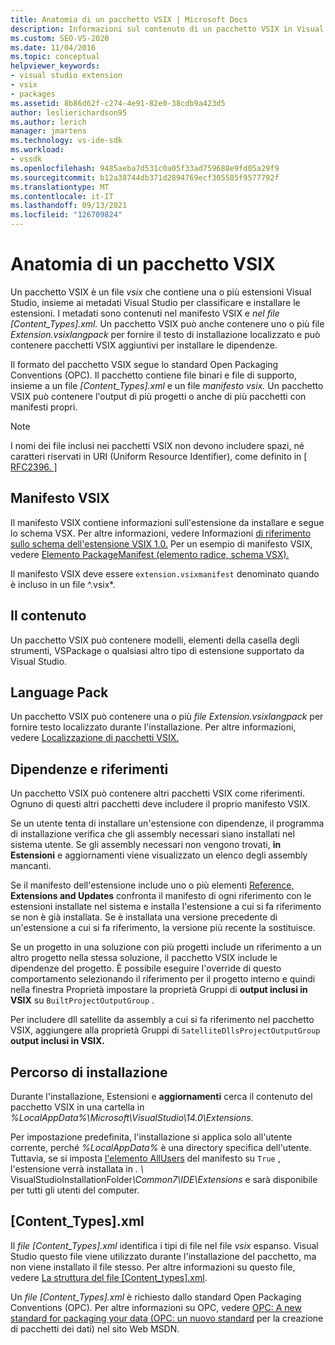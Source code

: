 ```yaml
---
title: Anatomia di un pacchetto VSIX | Microsoft Docs
description: Informazioni sul contenuto di un pacchetto VSIX in Visual Studio, un file che contiene una o più estensioni Visual Studio e un file manifesto dei metadati.
ms.custom: SEO-VS-2020
ms.date: 11/04/2016
ms.topic: conceptual
helpviewer_keywords:
- visual studio extension
- vsix
- packages
ms.assetid: 8b86d62f-c274-4e91-82e0-38cdb9a423d5
author: leslierichardson95
ms.author: lerich
manager: jmartens
ms.technology: vs-ide-sdk
ms.workload:
- vssdk
ms.openlocfilehash: 9485aeba7d531c0a05f33ad759688e9fd05a29f9
ms.sourcegitcommit: b12a38744db371d2894769ecf305585f9577792f
ms.translationtype: MT
ms.contentlocale: it-IT
ms.lasthandoff: 09/13/2021
ms.locfileid: "126709824"
---
```

# <a name="anatomy-of-a-vsix-package"></a>Anatomia di un pacchetto VSIX
Un pacchetto VSIX è un file *vsix* che contiene una o più estensioni Visual Studio, insieme ai metadati Visual Studio per classificare e installare le estensioni. I metadati sono contenuti nel manifesto VSIX e *nel file [Content_Types].xml.* Un pacchetto VSIX può anche contenere uno o più file *Extension.vsixlangpack* per fornire il testo di installazione localizzato e può contenere pacchetti VSIX aggiuntivi per installare le dipendenze.

 Il formato del pacchetto VSIX segue lo standard Open Packaging Conventions (OPC). Il pacchetto contiene file binari e file di supporto, insieme a un file *[Content_Types].xml* e un file *manifesto vsix.* Un pacchetto VSIX può contenere l'output di più progetti o anche di più pacchetti con manifesti propri.

> [!NOTE]
> I nomi dei file inclusi nei pacchetti VSIX non devono includere spazi, né caratteri riservati in URI (Uniform Resource Identifier), come definito in [ \[ RFC2396. \] ](https://www.rfc-editor.org/rfc/rfc2396.txt)

## <a name="the-vsix-manifest"></a>Manifesto VSIX
 Il manifesto VSIX contiene informazioni sull'estensione da installare e segue lo schema VSX. Per altre informazioni, vedere Informazioni [di riferimento sullo schema dell'estensione VSIX 1.0.](/previous-versions/dd393700(v=vs.110)) Per un esempio di manifesto VSIX, vedere [Elemento PackageManifest (elemento radice, schema VSX).](/previous-versions/dd393754(v=vs.110))

 Il manifesto VSIX deve essere `extension.vsixmanifest` denominato quando è incluso in un file ^.vsix*.

## <a name="the-content"></a>Il contenuto
 Un pacchetto VSIX può contenere modelli, elementi della casella degli strumenti, VSPackage o qualsiasi altro tipo di estensione supportato da Visual Studio.

## <a name="language-packs"></a>Language Pack
 Un pacchetto VSIX può contenere una o più *file Extension.vsixlangpack* per fornire testo localizzato durante l'installazione. Per altre informazioni, vedere [Localizzazione di pacchetti VSIX.](../extensibility/localizing-vsix-packages.md)

## <a name="dependencies-and-references"></a>Dipendenze e riferimenti
 Un pacchetto VSIX può contenere altri pacchetti VSIX come riferimenti. Ognuno di questi altri pacchetti deve includere il proprio manifesto VSIX.

 Se un utente tenta di installare un'estensione con dipendenze, il programma di installazione verifica che gli assembly necessari siano installati nel sistema utente. Se gli assembly necessari non vengono trovati, **in Estensioni** e aggiornamenti viene visualizzato un elenco degli assembly mancanti.

 Se il manifesto dell'estensione include uno o più elementi [Reference,](/previous-versions/visualstudio/visual-studio-2010/dd393687(v=vs.100)) **Extensions and Updates** confronta il manifesto di ogni riferimento con le estensioni installate nel sistema e installa l'estensione a cui si fa riferimento se non è già installata. Se è installata una versione precedente di un'estensione a cui si fa riferimento, la versione più recente la sostituisce.

 Se un progetto in una soluzione con più progetti include un riferimento a un altro progetto nella stessa soluzione, il pacchetto VSIX include le dipendenze del progetto. È possibile eseguire l'override di questo comportamento selezionando il  riferimento per il progetto interno e quindi nella finestra Proprietà impostare la proprietà Gruppi di **output inclusi in VSIX** su `BuiltProjectOutputGroup` .

 Per includere dll satellite da assembly a cui si fa riferimento nel pacchetto VSIX, aggiungere alla proprietà Gruppi di `SatelliteDllsProjectOutputGroup` **output inclusi in VSIX.**

## <a name="installation-location"></a>Percorso di installazione
 Durante l'installazione, Estensioni e **aggiornamenti** cerca il contenuto del pacchetto VSIX in una cartella in *%LocalAppData%\Microsoft\VisualStudio\14.0\Extensions.*

 Per impostazione predefinita, l'installazione si applica solo all'utente corrente, perché *%LocalAppData%* è una directory specifica dell'utente. Tuttavia, se si imposta [l'elemento AllUsers](/previous-versions/ee191547(v=vs.110)) del manifesto su `True` , l'estensione verrà installata in <em>. \\ </em> VisualStudioInstallationFolder<em>\Common7\IDE\Extensions</em> e sarà disponibile per tutti gli utenti del computer.

## <a name="content_typesxml"></a>[Content_Types].xml
 Il *file [Content_Types].xml* identifica i tipi di file nel file *vsix* espanso. Visual Studio questo file viene utilizzato durante l'installazione del pacchetto, ma non viene installato il file stesso. Per altre informazioni su questo file, vedere [La struttura del file [Content_types].xml](the-structure-of-the-content-types-dot-xml-file.md).

 Un *file [Content_Types].xml* è richiesto dallo standard Open Packaging Conventions (OPC). Per altre informazioni su OPC, vedere [OPC: A new standard for packaging your data (OPC: un nuovo standard](/archive/blogs/msdnmagazine/opc-a-new-standard-for-packaging-your-data) per la creazione di pacchetti dei dati) nel sito Web MSDN.
